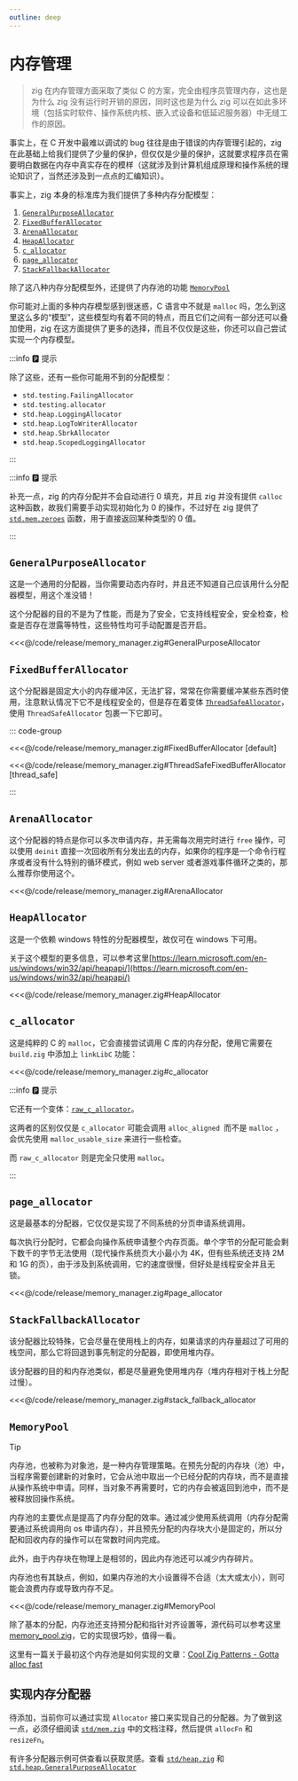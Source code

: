 ```yaml
---
outline: deep
---
```


# 内存管理

> zig 在内存管理方面采取了类似 C 的方案，完全由程序员管理内存，这也是为什么 zig 没有运行时开销的原因，同时这也是为什么 zig 可以在如此多环境（包括实时软件、操作系统内核、嵌入式设备和低延迟服务器）中无缝工作的原因。

事实上，在 C 开发中最难以调试的 bug 往往是由于错误的内存管理引起的，zig 在此基础上给我们提供了少量的保护，但仅仅是少量的保护，这就要求程序员在需要明白数据在内存中真实存在的模样（这就涉及到计算机组成原理和操作系统的理论知识了，当然还涉及到一点点的汇编知识）。

事实上，zig 本身的标准库为我们提供了多种内存分配模型：

1. [`GeneralPurposeAllocator`](https://ziglang.org/documentation/master/std/#std.heap.general_purpose_allocator.GeneralPurposeAllocator)
2. [`FixedBufferAllocator`](https://ziglang.org/documentation/master/std/#std.heap.FixedBufferAllocator)
3. [`ArenaAllocator`](https://ziglang.org/documentation/master/std/#std.heap.arena_allocator.ArenaAllocator)
4. [`HeapAllocator`](https://ziglang.org/documentation/master/std/#std.heap.HeapAllocator)
5. [`c_allocator`](https://ziglang.org/documentation/master/std/#std.heap.c_allocator)
6. [`page_allocator`](https://ziglang.org/documentation/master/std/#std.heap.page_allocator)
7. [`StackFallbackAllocator`](https://ziglang.org/documentation/master/std/#std.heap.StackFallbackAllocator)

除了这八种内存分配模型外，还提供了内存池的功能 [`MemoryPool`](https://ziglang.org/documentation/master/std/#std.heap.memory_pool.MemoryPool)

你可能对上面的多种内存模型感到很迷惑，C 语言中不就是 `malloc` 吗，怎么到这里这么多的“模型”，这些模型均有着不同的特点，而且它们之间有一部分还可以叠加使用，zig 在这方面提供了更多的选择，而且不仅仅是这些，你还可以自己尝试实现一个内存模型。

:::info 🅿️ 提示

除了这些，还有一些你可能用不到的分配模型：

- `std.testing.FailingAllocator`
- `std.testing.allocator`
- `std.heap.LoggingAllocator`
- `std.heap.LogToWriterAllocator`
- `std.heap.SbrkAllocator`
- `std.heap.ScopedLoggingAllocator`

:::

:::info 🅿️ 提示

补充一点，zig 的内存分配并不会自动进行 0 填充，并且 zig 并没有提供 `calloc` 这种函数，故我们需要手动实现初始化为 0 的操作，不过好在 zig 提供了 [`std.mem.zeroes`](https://ziglang.org/documentation/master/std/#std.mem.zeroes) 函数，用于直接返回某种类型的 0 值。

:::

## `GeneralPurposeAllocator`

这是一个通用的分配器，当你需要动态内存时，并且还不知道自己应该用什么分配器模型，用这个准没错！

这个分配器的目的不是为了性能，而是为了安全，它支持线程安全，安全检查，检查是否存在泄露等特性，这些特性均可手动配置是否开启。

<<<@/code/release/memory_manager.zig#GeneralPurposeAllocator

## `FixedBufferAllocator`

这个分配器是固定大小的内存缓冲区，无法扩容，常常在你需要缓冲某些东西时使用，注意默认情况下它不是线程安全的，但是存在着变体 [`ThreadSafeAllocator`](https://ziglang.org/documentation/master/std/#std.heap.ThreadSafeAllocator)，使用 `ThreadSafeAllocator` 包裹一下它即可。

::: code-group

<<<@/code/release/memory_manager.zig#FixedBufferAllocator [default]

<<<@/code/release/memory_manager.zig#ThreadSafeFixedBufferAllocator [thread_safe]

:::

## `ArenaAllocator`

这个分配器的特点是你可以多次申请内存，并无需每次用完时进行 `free` 操作，可以使用 `deinit` 直接一次回收所有分发出去的内存，如果你的程序是一个命令行程序或者没有什么特别的循环模式，例如 web server 或者游戏事件循环之类的，那么推荐你使用这个。

<<<@/code/release/memory_manager.zig#ArenaAllocator

## `HeapAllocator`

这是一个依赖 windows 特性的分配器模型，故仅可在 windows 下可用。

关于这个模型的更多信息，可以参考这里[https://learn.microsoft.com/en-us/windows/win32/api/heapapi/](https://learn.microsoft.com/en-us/windows/win32/api/heapapi/)

<<<@/code/release/memory_manager.zig#HeapAllocator

## `c_allocator`

这是纯粹的 C 的 `malloc`，它会直接尝试调用 C 库的内存分配，使用它需要在 `build.zig` 中添加上 `linkLibC` 功能：

<<<@/code/release/memory_manager.zig#c_allocator

:::info 🅿️ 提示

它还有一个变体：[`raw_c_allocator`](https://ziglang.org/documentation/master/std/#std.heap.raw_c_allocator)。

这两者的区别仅仅是 `c_allocator` 可能会调用 `alloc_aligned `而不是 `malloc` ，会优先使用 `malloc_usable_size` 来进行一些检查。

而 `raw_c_allocator` 则是完全只使用 `malloc`。

:::

## `page_allocator`

这是最基本的分配器，它仅仅是实现了不同系统的分页申请系统调用。

每次执行分配时，它都会向操作系统申请整个内存页面。单个字节的分配可能会剩下数千的字节无法使用（现代操作系统页大小最小为 4K，但有些系统还支持 2M 和 1G 的页），由于涉及到系统调用，它的速度很慢，但好处是线程安全并且无锁。

<<<@/code/release/memory_manager.zig#page_allocator

## `StackFallbackAllocator`

该分配器比较特殊，它会尽量在使用栈上的内存，如果请求的内存量超过了可用的栈空间，那么它将回退到事先制定的分配器，即使用堆内存。

该分配器的目的和内存池类似，都是尽量避免使用堆内存（堆内存相对于栈上分配过慢）。

<<<@/code/release/memory_manager.zig#stack_fallback_allocator

## `MemoryPool`

> [!TIP]
> 内存池，也被称为对象池，是一种内存管理策略。在预先分配的内存块（池）中，当程序需要创建新的对象时，它会从池中取出一个已经分配的内存块，而不是直接从操作系统中申请。同样，当对象不再需要时，它的内存会被返回到池中，而不是被释放回操作系统。
>
> 内存池的主要优点是提高了内存分配的效率。通过减少使用系统调用（内存分配需要通过系统调用向 os 申请内存），并且预先分配的内存块大小是固定的，所以分配和回收内存的操作可以在常数时间内完成。
>
> 此外，由于内存块在物理上是相邻的，因此内存池还可以减少内存碎片。
>
> 内存池也有其缺点，例如，如果内存池的大小设置得不合适（太大或太小），则可能会浪费内存或导致内存不足。

<<<@/code/release/memory_manager.zig#MemoryPool

除了基本的分配，内存池还支持预分配和指针对齐设置等，源代码可以参考这里[memory_pool.zig](https://github.com/ziglang/zig/blob/master/lib/std/heap/memory_pool.zig)，它的实现很巧妙，值得一看。

这里有一篇关于最初这个内存池是如何实现的文章：[Cool Zig Patterns - Gotta alloc fast](https://zig.news/xq/cool-zig-patterns-gotta-alloc-fast-23h)

## 实现内存分配器

待添加，当前你可以通过实现 `Allocator` 接口来实现自己的分配器。为了做到这一点，必须仔细阅读 [`std/mem.zig`](https://github.com/ziglang/zig/blob/master/lib/std/mem.zig) 中的文档注释，然后提供 `allocFn` 和 `resizeFn`。

有许多分配器示例可供查看以获取灵感。查看 [`std/heap.zig`](https://github.com/ziglang/zig/blob/master/lib/std/heap.zig) 和 [`std.heap.GeneralPurposeAllocator`](https://github.com/ziglang/zig/blob/master/lib/std/heap/general_purpose_allocator.zig)
